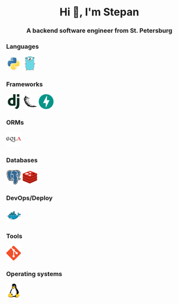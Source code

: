 <h1 align="center">Hi 👋, I'm Stepan</h1>
<h3 align="center">A backend software engineer from St. Petersburg</h3>
<h3 align="left">Languages</h3>
<p align="left">
    <a href="https://www.python.org/" target="_blank"><img
            src="https://github.com/devicons/devicon/blob/master/icons/python/python-original.svg" width="40px"
            height="40px"></a>
    <a href="https://golang.org" target="_blank" rel="noreferrer"> <img
            src="https://github.com/devicons/devicon/blob/master/icons/go/go-original.svg" alt="go" width="40"
            height="40"/> </a>
</p>
<h3 align="left">Frameworks</h3>
<p align="left">
    <a href="https://www.djangoproject.com/" target="_blank"><img
            src="https://github.com/devicons/devicon/blob/master/icons/django/django-plain.svg" width="40px"
            height="40px"></a>
    <a href="https://flask.palletsprojects.com/" target="_blank"><img
            src="https://github.com/devicons/devicon/blob/master/icons/flask/flask-original.svg" width="40px"
            height="40px"></a>
    <a href="https://fastapi.tiangolo.com/" target="_blank"><img
            src="https://github.com/devicons/devicon/blob/master/icons/fastapi/fastapi-original.svg" width="40px"
            height="40px"></a>
</p>
<h3 align="left">ORMs</h3>
<p align="left">
    <a href="https://www.sqlalchemy.org/" target="_blank"><img
            src="https://github.com/devicons/devicon/blob/master/icons/sqlalchemy/sqlalchemy-original.svg" width="40px"
            height="40px"></a>
</p>

<h3 align="left">Databases</h3>
<p align="left">
    <a href="https://www.postgresql.org/" target="_blank"><img
            src="https://github.com/devicons/devicon/blob/master/icons/postgresql/postgresql-original.svg" width="40px"
            height="40px"></a>
    <a href="https://redis.io/" target="_blank"><img
            src="https://github.com/devicons/devicon/blob/master/icons/redis/redis-original.svg" width="40px"
            height="40px"></a>
</p>

<h3 align="left">DevOps/Deploy</h3>
<p align="left">
    <a href="https://www.docker.com/" target="_blank"><img
            src="https://github.com/devicons/devicon/blob/master/icons/docker/docker-original.svg" width="40px"
            height="40px"></a>
</p>

<h3 align="left">Tools</h3>
<p align="left">
    <a href="https://git-scm.com/" target="_blank"><img
            src="https://github.com/devicons/devicon/blob/master/icons/git/git-original.svg" width="40px" height="40px"></a>
</p>

<h3 align="left">Operating systems</h3>
<p align="left">
    <a href="https://www.kernel.org/" target="_blank"><img
            src="https://github.com/devicons/devicon/blob/master/icons/linux/linux-original.svg" width="40px"
            height="40px"></a>
</p>

